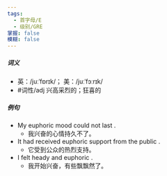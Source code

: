 ```yaml
---
tags:
  - 首字母/E
  - 级别/GRE
掌握: false
模糊: false
---
```

##### 词义
- 英：/juːˈfɒrɪk/； 美：/juːˈfɔːrɪk/
- #词性/adj  兴高采烈的；狂喜的
##### 例句
- My euphoric mood could not last .
	- 我兴奋的心情持久不了。
- It had received euphoric support from the public .
	- 它受到公众的热烈支持。
- I felt heady and euphoric .
	- 我开始兴奋，有些飘飘然了。
